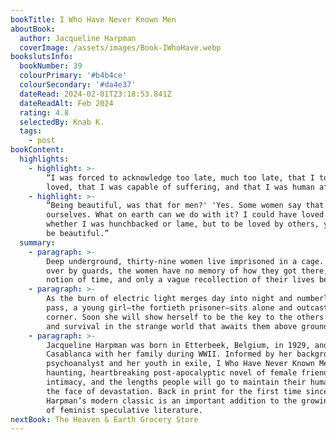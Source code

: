```yaml
---
bookTitle: I Who Have Never Known Men
aboutBook:
  author: Jacqueline Harpman
  coverImage: /assets/images/Book-IWhoHave.webp
bookslutsInfo:
  bookNumber: 39
  colourPrimary: '#b4b4ce'
  colourSecondary: '#da4e37'
  dateRead: 2024-02-01T23:18:53.841Z
  dateReadAlt: Feb 2024
  rating: 4.8
  selectedBy: Knab K.
  tags:
    - post
bookContent:
  highlights:
    - highlight: >-
        “I was forced to acknowledge too late, much too late, that I too had
        loved, that I was capable of suffering, and that I was human after all.”
    - highlight: >-
        “Being beautiful, was that for men?' 'Yes. Some women say that it is for
        ourselves. What on earth can we do with it? I could have loved myself
        whether I was hunchbacked or lame, but to be loved by others, you had to
        be beautiful.”
  summary:
    - paragraph: >-
        Deep underground, thirty-nine women live imprisoned in a cage. Watched
        over by guards, the women have no memory of how they got there, no
        notion of time, and only a vague recollection of their lives before.
    - paragraph: >-
        As the burn of electric light merges day into night and numberless years
        pass, a young girl—the fortieth prisoner—sits alone and outcast in the
        corner. Soon she will show herself to be the key to the others' escape
        and survival in the strange world that awaits them above ground.
    - paragraph: >-
        Jacqueline Harpman was born in Etterbeek, Belgium, in 1929, and fled to
        Casablanca with her family during WWII. Informed by her background as a
        psychoanalyst and her youth in exile, I Who Have Never Known Men is a
        haunting, heartbreaking post-apocalyptic novel of female friendship and
        intimacy, and the lengths people will go to maintain their humanity in
        the face of devastation. Back in print for the first time since 1997,
        Harpman’s modern classic is an important addition to the growing canon
        of feminist speculative literature.
nextBook: The Heaven & Earth Grocery Store
---
```



